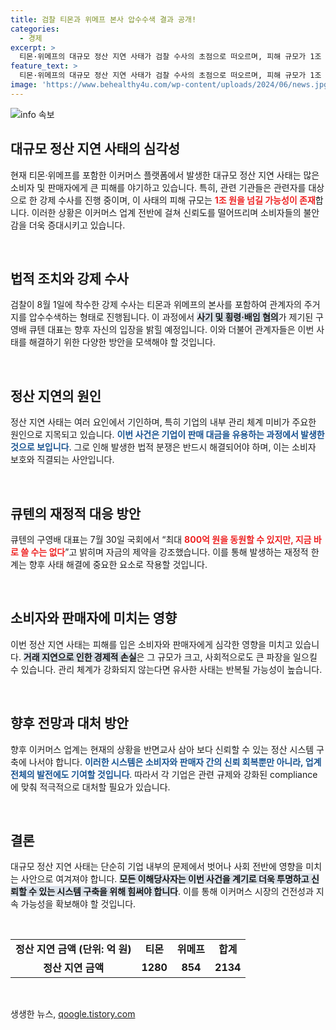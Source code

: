```yaml
---
title: 검찰 티몬과 위메프 본사 압수수색 결과 공개!
categories:
  - 경제
excerpt: >
  티몬·위메프의 대규모 정산 지연 사태가 검찰 수사의 초점으로 떠오르며, 피해 규모가 1조 원을 넘길 수 있다는 우려가 커지고 있다. 구영배 큐텐 대표는 고객들에게 사죄했지만, 자금의 실상은 여전히 미궁 속이다.
feature_text: >
  티몬·위메프의 대규모 정산 지연 사태가 검찰 수사의 초점으로 떠오르며, 피해 규모가 1조 원을 넘길 수 있다는 우려가 커지고 있다. 구영배 큐텐 대표는 고객들에게 사죄했지만, 자금의 실상은 여전히 미궁 속이다.
image: 'https://www.behealthy4u.com/wp-content/uploads/2024/06/news.jpg'
---
```


<p><img src="https://www.behealthy4u.com/wp-content/uploads/2024/06/news.jpg" alt="info 속보" /></p>

<h2 data-ke-size="size26">대규모 정산 지연 사태의 심각성</h2>

<p data-ke-size="size16">현재 티몬·위메프를 포함한 이커머스 플랫폼에서 발생한 대규모 정산 지연 사태는 많은 소비자 및 판매자에게 큰 피해를 야기하고 있습니다. 특히, 관련 기관들은 관련자를 대상으로 한 강제 수사를 진행 중이며, 이 사태의 피해 규모는 <b><span style="color: #ee2323;">1조 원을 넘길 가능성이 존재</span></b>합니다. 이러한 상황은 이커머스 업계 전반에 걸쳐 신뢰도를 떨어뜨리며 소비자들의 불안감을 더욱 증대시키고 있습니다.</p>

<p data-ke-size="size16">&nbsp;</p>

<h2 data-ke-size="size26">법적 조치와 강제 수사</h2>

<p data-ke-size="size16">검찰이 8월 1일에 착수한 강제 수사는 티몬과 위메프의 본사를 포함하여 관계자의 주거지를 압수수색하는 형태로 진행됩니다. 이 과정에서 <b><span style="background-color: #21538527;">사기 및 횡령·배임 혐의</span></b>가 제기된 구영배 큐텐 대표는 향후 자신의 입장을 밝힐 예정입니다. 이와 더불어 관계자들은 이번 사태를 해결하기 위한 다양한 방안을 모색해야 할 것입니다.</p>

<p data-ke-size="size16">&nbsp;</p>

<h2 data-ke-size="size26">정산 지연의 원인</h2>

<p data-ke-size="size16">정산 지연 사태는 여러 요인에서 기인하며, 특히 기업의 내부 관리 체계 미비가 주요한 원인으로 지목되고 있습니다. <b><span style="color: #1a5490;">이번 사건은 기업이 판매 대금을 유용하는 과정에서 발생한 것으로 보입니다</span></b>. 그로 인해 발생한 법적 분쟁은 반드시 해결되어야 하며, 이는 소비자 보호와 직결되는 사안입니다.</p>

<p data-ke-size="size16">&nbsp;</p>

<h2 data-ke-size="size26">큐텐의 재정적 대응 방안</h2>

<p data-ke-size="size16">큐텐의 구영배 대표는 7월 30일 국회에서 “최대 <b><span style="color: #ee2323;">800억 원을 동원할 수 있지만, 지금 바로 쓸 수는 없다</span></b>”고 밝히며 자금의 제약을 강조했습니다. 이를 통해 발생하는 재정적 한계는 향후 사태 해결에 중요한 요소로 작용할 것입니다.</p>

<p data-ke-size="size16">&nbsp;</p>

<h2 data-ke-size="size26">소비자와 판매자에 미치는 영향</h2>

<p data-ke-size="size16">이번 정산 지연 사태는 피해를 입은 소비자와 판매자에게 심각한 영향을 미치고 있습니다. <b><span style="background-color: #21538527;">거래 지연으로 인한 경제적 손실</span></b>은 그 규모가 크고, 사회적으로도 큰 파장을 일으킬 수 있습니다. 관리 체계가 강화되지 않는다면 유사한 사태는 반복될 가능성이 높습니다.</p>

<p data-ke-size="size16">&nbsp;</p>

<h2 data-ke-size="size26">향후 전망과 대처 방안</h2>

<p data-ke-size="size16">향후 이커머스 업계는 현재의 상황을 반면교사 삼아 보다 신뢰할 수 있는 정산 시스템 구축에 나서야 합니다. <b><span style="color: #1a5490;">이러한 시스템은 소비자와 판매자 간의 신뢰 회복뿐만 아니라, 업계 전체의 발전에도 기여할 것입니다</span></b>. 따라서 각 기업은 관련 규제와 강화된 compliance에 맞춰 적극적으로 대처할 필요가 있습니다.</p>

<p data-ke-size="size16">&nbsp;</p>

<h2 data-ke-size="size26">결론</h2>

<p data-ke-size="size16">대규모 정산 지연 사태는 단순히 기업 내부의 문제에서 벗어나 사회 전반에 영향을 미치는 사안으로 여겨져야 합니다. <b><span style="background-color: #21538527;">모든 이해당사자는 이번 사건을 계기로 더욱 투명하고 신뢰할 수 있는 시스템 구축을 위해 힘써야 합니다</span></b>. 이를 통해 이커머스 시장의 건전성과 지속 가능성을 확보해야 할 것입니다.</p> 

<p data-ke-size="size16">&nbsp;</p>

<table>
<tr>
<td style="text-align: center; height: 17px;"><b>정산 지연 금액 (단위: 억 원)</b></td>
<td style="text-align: center; height: 17px;"><b>티몬</b></td>
<td style="text-align: center; height: 17px;"><b>위메프</b></td>
<td style="text-align: center; height: 17px;"><b>합계</b></td>
</tr>
<tr>
<td style="text-align: center; height: 17px;"><b>정산 지연 금액</b></td>
<td style="text-align: center; height: 17px;"><b>1280</b></td>
<td style="text-align: center; height: 17px;"><b>854</b></td>
<td style="text-align: center; height: 17px;"><b>2134</b></td>
</tr>
</table>

<p data-ke-size="size16">&nbsp;</p>
생생한 뉴스, <a href="https://qoogle.tistory.com" rel="dofollow">qoogle.tistory.com</a>


